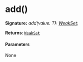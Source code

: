 # add()





**Signature:** _add(value: T): [WeakSet](../../es6-collections/interface/weakset.md)<T>;_

**Returns**: [`WeakSet`](../../es6-collections/interface/weakset.md)<T>





#### Parameters
None


